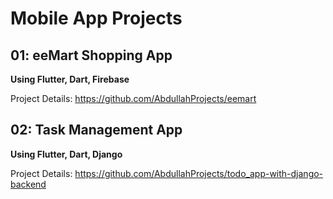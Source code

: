 # Mobile App Projects

## 01: eeMart Shopping App

**Using Flutter, Dart, Firebase**

Project Details: https://github.com/AbdullahProjects/eemart

## 02: Task Management App

**Using Flutter, Dart, Django**

Project Details: https://github.com/AbdullahProjects/todo_app-with-django-backend
